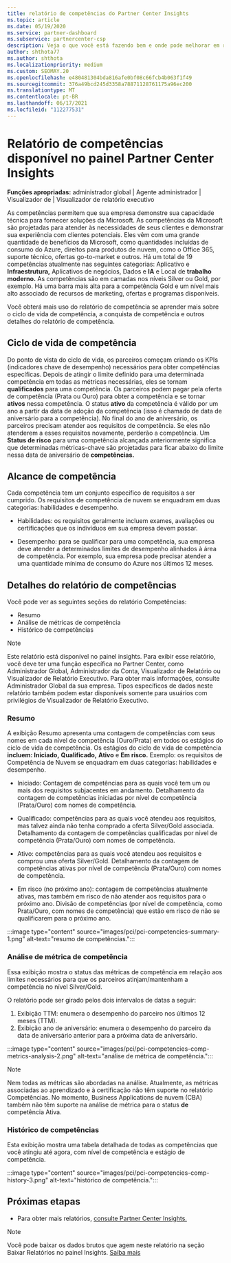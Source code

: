 ```yaml
---
title: relatório de competências do Partner Center Insights
ms.topic: article
ms.date: 05/19/2020
ms.service: partner-dashboard
ms.subservice: partnercenter-csp
description: Veja o que você está fazendo bem e onde pode melhorar em relação a competências, níveis de competência e ofertas da Microsoft para ajudá-lo a fornecer soluções da Microsoft.
author: shthota77
ms.author: shthota
ms.localizationpriority: medium
ms.custom: SEOMAY.20
ms.openlocfilehash: e480481304bda816afe0bf08c66fcb4b063f1f49
ms.sourcegitcommit: 376a49bcd245d3358a78871128761175a96ec200
ms.translationtype: MT
ms.contentlocale: pt-BR
ms.lasthandoff: 06/17/2021
ms.locfileid: "112277531"
---
```

# <a name="competencies-report-available-from-the-partner-center-insights-dashboard"></a>Relatório de competências disponível no painel Partner Center Insights

**Funções apropriadas:** administrador global | Agente administrador | Visualizador de | Visualizador de relatório executivo

As competências permitem que sua empresa demonstre sua capacidade técnica para fornecer soluções da Microsoft. As competências da Microsoft são projetadas para atender às necessidades de seus clientes e demonstrar sua experiência com clientes potenciais. Eles vêm com uma grande quantidade de benefícios da Microsoft, como quantidades incluídas de consumo do Azure, direitos para produtos de nuvem, como o Office 365, suporte técnico, ofertas go-to-market e outros. Há um total de 19 competências atualmente nas seguintes categorias: Aplicativo e **Infraestrutura,** Aplicativos de negócios, Dados e **IA** e Local de **trabalho moderno.** As competências são em camadas nos níveis Silver ou Gold, por exemplo. Há uma barra mais alta para a competência Gold e um nível mais alto associado de recursos de marketing, ofertas e programas disponíveis.  

Você obterá mais uso do relatório de competência se aprender mais sobre o ciclo de vida de competência, a conquista de competência e outros detalhes do relatório de competência.

## <a name="competency-life-cycle"></a>Ciclo de vida de competência

Do ponto de vista do ciclo de vida, os parceiros começam criando os KPIs (indicadores chave de desempenho) necessários para obter competências específicas. Depois de atingir o limite definido para uma determinada competência em todas as métricas necessárias, eles se tornam **qualificados** para uma competência. Os parceiros podem pagar pela oferta de competência (Prata ou Ouro) para obter a competência e se tornar **ativos** nessa competência. O status **ativo** da competência é válido por um ano a partir da  data de adoção da competência (isso é chamado de data de aniversário para a competência). No final do ano de aniversário, os parceiros precisam atender aos requisitos de competência. Se eles não atenderem a esses requisitos novamente, perderão a competência. Um **Status de risco** para uma competência alcançada anteriormente significa que determinadas métricas-chave são projetadas para ficar abaixo do limite nessa data de aniversário de **competências.**

## <a name="competency-attainment"></a>Alcance de competência

Cada competência tem um conjunto específico de requisitos a ser cumprido. Os requisitos de competência de nuvem se enquadram em duas categorias: habilidades e desempenho.

- Habilidades: os requisitos geralmente incluem exames, avaliações ou certificações que os indivíduos em sua empresa devem passar.

- Desempenho: para se qualificar para uma competência, sua empresa deve atender a determinados limites de desempenho alinhados à área de competência. Por exemplo, sua empresa pode precisar atender a uma quantidade mínima de consumo do Azure nos últimos 12 meses.

## <a name="competencies-report-details"></a>Detalhes do relatório de competências

Você pode ver as seguintes seções do relatório Competências:

- Resumo
- Análise de métricas de competência
- Histórico de competências

 > [!NOTE]
 > Este relatório está disponível no painel insights. Para exibir esse relatório, você deve ter uma função específica no Partner Center, como Administrador Global, Administrador da Conta, Visualizador de Relatório ou Visualizador de Relatório Executivo. Para obter mais informações, consulte Administrador Global da sua empresa. Tipos específicos de dados neste relatório também podem estar disponíveis somente para usuários com privilégios de Visualizador de Relatório Executivo.

### <a name="summary"></a>Resumo

A exibição Resumo apresenta uma contagem de competências com seus nomes em cada nível de competência (Ouro/Prata) em todos os estágios do ciclo de vida de competência. Os estágios do ciclo de vida de competência **incluem: Iniciado,** **Qualificado,** **Ativo** e **Em risco.** Exemplo: os requisitos de Competência de Nuvem se enquadram em duas categorias: habilidades e desempenho.

- Iniciado: Contagem de competências para as quais você tem um ou mais dos requisitos subjacentes em andamento.
Detalhamento da contagem de competências iniciadas por nível de competência (Prata/Ouro) com nomes de competência.

- Qualificado: competências para as quais você atendeu aos requisitos, mas talvez ainda não tenha comprado a oferta Silver/Gold associada. Detalhamento da contagem de competências qualificadas por nível de competência (Prata/Ouro) com nomes de competência.

- Ativo: competências para as quais você atendeu aos requisitos e comprou uma oferta Silver/Gold. Detalhamento da contagem de competências ativas por nível de competência (Prata/Ouro) com nomes de competência.

- Em risco (no próximo ano): contagem de  competências  atualmente ativas, mas também em risco de não atender aos requisitos para o próximo ano.
Divisão de competências (por nível de competência, como Prata/Ouro, com nomes de competência) que estão em risco de não se qualificarem para o próximo ano.

:::image type="content" source="images/pci/pci-competencies-summary-1.png" alt-text="resumo de competências.":::

### <a name="competency-metric-analysis"></a>Análise de métrica de competência

Essa exibição mostra o status das métricas de competência em relação aos limites necessários para que os parceiros atinjam/mantenham a competência no nível Silver/Gold. 

O relatório pode ser girado pelos dois intervalos de datas a seguir:

1. Exibição TTM: enumera o desempenho do parceiro nos últimos 12 meses (TTM).
2. Exibição ano de aniversário: enumera o desempenho do parceiro da data de aniversário anterior para a próxima data de aniversário.

:::image type="content" source="images/pci/pci-competencies-comp-metrics-analysis-2.png" alt-text="análise de métrica de competência.":::

> [!NOTE]
 > Nem todas as métricas são abordadas na análise. Atualmente, as métricas associadas ao aprendizado e à certificação não têm suporte no relatório Competências. No momento, Business Applications de nuvem (CBA) também não têm suporte na análise de métrica para o status **de** competência Ativa.

### <a name="competency-history"></a>Histórico de competências

Esta exibição mostra uma tabela detalhada de todas as competências que você atingiu até agora, com nível de competência e estágio de competência.

:::image type="content" source="images/pci/pci-competencies-comp-history-3.png" alt-text="histórico de competência.":::

## <a name="next-steps"></a>Próximas etapas

- Para obter mais relatórios, [consulte Partner Center Insights.](partner-center-insights.md)

>[!NOTE] 
> Você pode baixar os dados brutos que agem neste relatório na seção Baixar Relatórios no painel Insights. [Saiba mais](pci-download-reports.md) 
